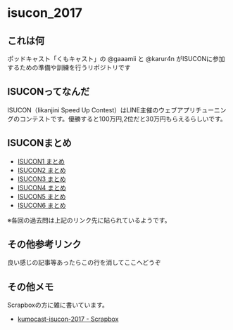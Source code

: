 # isucon_2017

## これは何
ポッドキャスト「くもキャスト」の @gaaamii と @karur4n がISUCONに参加するための準備や訓練を行うリポジトリです

## ISUCONってなんだ
ISUCON（Iikanjini Speed Up Contest）はLINE主催のウェブアプリチューニングのコンテストです。優勝すると100万円,2位だと30万円もらえるらしいです。

## ISUCONまとめ
<ul>
  <li><a href="http://isucon.net/archives/41251889.html">ISUCON1 まとめ</a></li>
  <li><a href="http://isucon.net/archives/41251926.html">ISUCON2 まとめ</a></li>
  <li><a href="http://isucon.net/archives/41252102.html">ISUCON3 まとめ</a></li>
  <li><a href="http://isucon.net/archives/41252218.html">ISUCON4 まとめ</a></li>
  <li><a href="http://isucon.net/archives/45166636.html">ISUCON5 まとめ</a></li>
  <li><a href="http://isucon.net/archives/48465737.html">ISUCON6 まとめ</a></li>
</ul>

※各回の過去問は上記のリンク先に貼られているようです。

## その他参考リンク
良い感じの記事等あったらこの行を消してここへどうぞ

## その他メモ
Scrapboxの方に雑に書いています。

- [kumocast-isucon-2017 - Scrapbox](https://scrapbox.io/kumocast-isucon-2017/)

